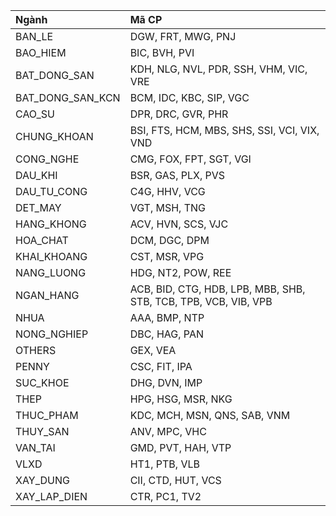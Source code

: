 | Ngành            | Mã CP                                                           |
| :--------------- | :-------------------------------------------------------------- |
| BAN_LE           | DGW, FRT, MWG, PNJ                                              |
| BAO_HIEM         | BIC, BVH, PVI                                                   |
| BAT_DONG_SAN     | KDH, NLG, NVL, PDR, SSH, VHM, VIC, VRE                          |
| BAT_DONG_SAN_KCN | BCM, IDC, KBC, SIP, VGC                                         |
| CAO_SU           | DPR, DRC, GVR, PHR                                              |
| CHUNG_KHOAN      | BSI, FTS, HCM, MBS, SHS, SSI, VCI, VIX, VND                     |
| CONG_NGHE        | CMG, FOX, FPT, SGT, VGI                                         |
| DAU_KHI          | BSR, GAS, PLX, PVS                                              |
| DAU_TU_CONG      | C4G, HHV, VCG                                                   |
| DET_MAY          | VGT, MSH, TNG                                                   |
| HANG_KHONG       | ACV, HVN, SCS, VJC                                              |
| HOA_CHAT         | DCM, DGC, DPM                                                   |
| KHAI_KHOANG      | CST, MSR, VPG                                                   |
| NANG_LUONG       | HDG, NT2, POW, REE                                              |
| NGAN_HANG        | ACB, BID, CTG, HDB, LPB, MBB, SHB, STB, TCB, TPB, VCB, VIB, VPB |
| NHUA             | AAA, BMP, NTP                                                   |
| NONG_NGHIEP      | DBC, HAG, PAN                                                   |
| OTHERS           | GEX, VEA                                                        |
| PENNY            | CSC, FIT, IPA                                                   |
| SUC_KHOE         | DHG, DVN, IMP                                                   |
| THEP             | HPG, HSG, MSR, NKG                                              |
| THUC_PHAM        | KDC, MCH, MSN, QNS, SAB, VNM                                    |
| THUY_SAN         | ANV, MPC, VHC                                                   |
| VAN_TAI          | GMD, PVT, HAH, VTP                                              |
| VLXD             | HT1, PTB, VLB                                                   |
| XAY_DUNG         | CII, CTD, HUT, VCS                                              |
| XAY_LAP_DIEN     | CTR, PC1, TV2                                                   |